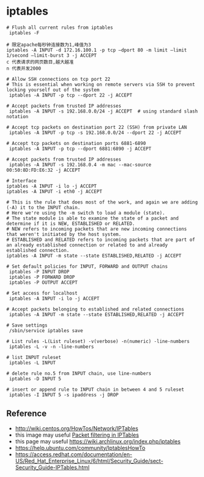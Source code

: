 # iptables

```
# Flush all current rules from iptables
 iptables -F

# 限定apache每秒钟连接数为1,峰值为3
iptables -A INPUT -d 172.16.100.1 -p tcp –dport 80 -m limit –limit 1/second –limit-burst 3 -j ACCEPT
c 代表请求的网页数目,越大越准
n 代表并发2000

# Allow SSH connections on tcp port 22
# This is essential when working on remote servers via SSH to prevent locking yourself out of the system
 iptables -A INPUT -p tcp --dport 22 -j ACCEPT

# Accept packets from trusted IP addresses
 iptables -A INPUT -s 192.168.0.0/24 -j ACCEPT  # using standard slash notation

# Accept tcp packets on destination port 22 (SSH) from private LAN
 iptables -A INPUT -p tcp -s 192.168.0.0/24 --dport 22 -j ACCEPT

# Accept tcp packets on destination ports 6881-6890
 iptables -A INPUT -p tcp --dport 6881:6890 -j ACCEPT

# Accept packets from trusted IP addresses
 iptables -A INPUT -s 192.168.0.4 -m mac --mac-source 00:50:8D:FD:E6:32 -j ACCEPT

# Interface
iptables -A INPUT -i lo -j ACCEPT
iptables -A INPUT -i eth0 -j ACCEPT

# This is the rule that does most of the work, and again we are adding (-A) it to the INPUT chain.
# Here we're using the -m switch to load a module (state).
# The state module is able to examine the state of a packet and determine if it is NEW, ESTABLISHED or RELATED.
# NEW refers to incoming packets that are new incoming connections that weren't initiated by the host system.
# ESTABLISHED and RELATED refers to incoming packets that are part of an already established connection or related to and already established connection.
iptables -A INPUT -m state --state ESTABLISHED,RELATED -j ACCEPT

# Set default policies for INPUT, FORWARD and OUTPUT chains
 iptables -P INPUT DROP
 iptables -P FORWARD DROP
 iptables -P OUTPUT ACCEPT

# Set access for localhost
 iptables -A INPUT -i lo -j ACCEPT

# Accept packets belonging to established and related connections
 iptables -A INPUT -m state --state ESTABLISHED,RELATED -j ACCEPT

# Save settings
 /sbin/service iptables save

# List rules -L(List ruleset) -v(verbose) -n(numeric) -line-numbers
 iptables -L -v -n -line-numbers

# list INPUT ruleset
 iptables -L INPUT

# delete rule no.5 from INPUT chain, use line-numbers
 iptables -D INPUT 5

# insert or append rule to INPUT chain in between 4 and 5 ruleset
 iptables -I INPUT 5 -s ipaddress -j DROP

```

## Reference
- http://wiki.centos.org/HowTos/Network/IPTables
- this image may useful [Packet filtering in IPTables](https://access.redhat.com/documentation/en-US/Red_Hat_Enterprise_Linux/6/html/Security_Guide/images/iptables_small.png)
- this page may useful https://wiki.archlinux.org/index.php/iptables
- https://help.ubuntu.com/community/IptablesHowTo
- https://access.redhat.com/documentation/en-US/Red_Hat_Enterprise_Linux/6/html/Security_Guide/sect-Security_Guide-IPTables.html



